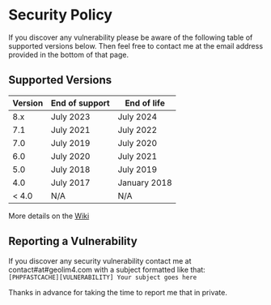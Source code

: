# Security Policy
If you discover any vulnerability please be aware of the following table of supported versions below.
Then feel free to contact me at the email address provided in the bottom of that page.

## Supported Versions
| Version | End of support       | End of life        |
| ------- | -------------------- | ------------------ |
| 8.x     | July 2023            | July 2024          |
| 7.1     | July 2021            | July 2022          |
| 7.0     | July 2019            | July 2020          |
| 6.0     | July 2020            | July 2021          |
| 5.0     | July 2018            | July 2019          |
| 4.0     | July 2017            | January  2018      |
| < 4.0   | N/A                  | N/A                |

More details on the [Wiki](https://github.com/PHPSocialNetwork/phpfastcache/wiki/%5BV4%CB%96%5D-Global-support-timeline)

## Reporting a Vulnerability
If you discover any security vulnerability contact me at contact#at#geolim4.com with a subject formatted like that:\
`[PHPFASTCACHE][VULNERABILITY] Your subject goes here`

Thanks in advance for taking the time to report me that in private.
